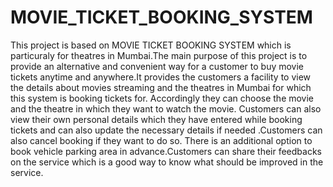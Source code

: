 # MOVIE_TICKET_BOOKING_SYSTEM
This project is based on MOVIE TICKET BOOKING SYSTEM which is particuraly for theatres in Mumbai.The main purpose of this project is to provide an alternative and convenient way for a customer to buy movie tickets anytime and anywhere.It provides the customers a facility to view the details about movies streaming and the theatres in Mumbai for which this system is booking tickets for. Accordingly  they can choose the movie and the theatre in which they want to watch the movie. Customers can also view their own personal details which they have entered while booking tickets and can also update the necessary details if needed .Customers can also cancel booking if they want to do so. There is an additional option to book vehicle parking area in advance.Customers can share their feedbacks on the service which is a good way to know what should be improved in the service.










